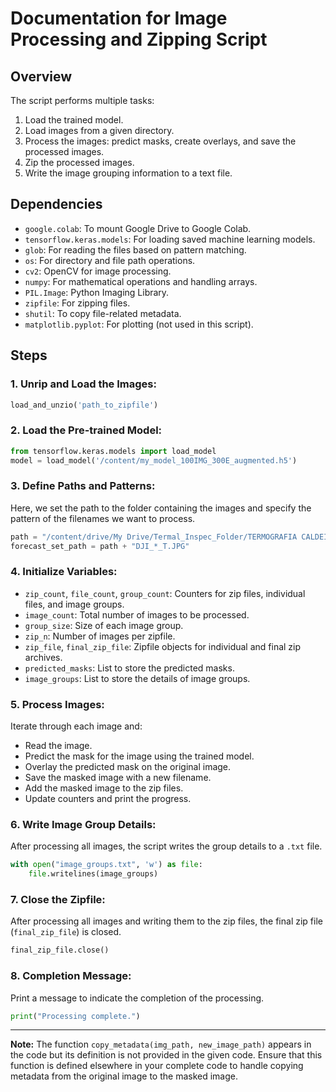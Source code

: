 # Documentation for Image Processing and Zipping Script

## Overview
The script performs multiple tasks:
1. Load the trained model.
2. Load images from a given directory.
3. Process the images: predict masks, create overlays, and save the processed images.
4. Zip the processed images.
5. Write the image grouping information to a text file.

## Dependencies

- `google.colab`: To mount Google Drive to Google Colab.
- `tensorflow.keras.models`: For loading saved machine learning models.
- `glob`: For reading the files based on pattern matching.
- `os`: For directory and file path operations.
- `cv2`: OpenCV for image processing.
- `numpy`: For mathematical operations and handling arrays.
- `PIL.Image`: Python Imaging Library.
- `zipfile`: For zipping files.
- `shutil`: To copy file-related metadata.
- `matplotlib.pyplot`: For plotting (not used in this script).

## Steps

### 1. Unrip and Load the Images:
```python
load_and_unzio('path_to_zipfile')
```

### 2. Load the Pre-trained Model:
```python
from tensorflow.keras.models import load_model
model = load_model('/content/my_model_100IMG_300E_augmented.h5')
```

### 3. Define Paths and Patterns:

Here, we set the path to the folder containing the images and specify the pattern of the filenames we want to process.
```python
path = "/content/drive/My Drive/Termal_Inspec_Folder/TERMOGRAFIA CALDEIRAO/Termografia Caldeirao Grande/DJI_202306141327_053_CG3-SU5A/"
forecast_set_path = path + "DJI_*_T.JPG"
```

### 4. Initialize Variables:

- `zip_count`, `file_count`, `group_count`: Counters for zip files, individual files, and image groups.
- `image_count`: Total number of images to be processed.
- `group_size`: Size of each image group.
- `zip_n`: Number of images per zipfile.
- `zip_file`, `final_zip_file`: Zipfile objects for individual and final zip archives.
- `predicted_masks`: List to store the predicted masks.
- `image_groups`: List to store the details of image groups.

### 5. Process Images:

Iterate through each image and:
- Read the image.
- Predict the mask for the image using the trained model.
- Overlay the predicted mask on the original image.
- Save the masked image with a new filename.
- Add the masked image to the zip files.
- Update counters and print the progress.

### 6. Write Image Group Details:

After processing all images, the script writes the group details to a `.txt` file.
```python
with open("image_groups.txt", 'w') as file:
    file.writelines(image_groups)
```

### 7. Close the Zipfile:

After processing all images and writing them to the zip files, the final zip file (`final_zip_file`) is closed.
```python
final_zip_file.close()
```

### 8. Completion Message:
Print a message to indicate the completion of the processing.
```python
print("Processing complete.")
```

---

**Note:** The function `copy_metadata(img_path, new_image_path)` appears in the code but its definition is not provided in the given code. Ensure that this function is defined elsewhere in your complete code to handle copying metadata from the original image to the masked image.
